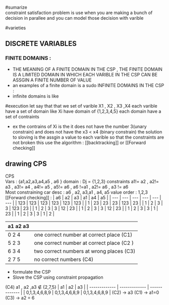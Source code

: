 #sumarize  
constraint satisfaction problem is use when you are making a bunch of decision in parallee and you can model those decision with varible 


#varieties  
## DISCRETE VARIABLES 
### FINITE DOMAINS :
-  THE MEANING OF A FINITE DOMAIN IN THE CSP , THE FINITE DOMAIN IS A LIMITED DOMAIN IN WHICH EACH VARIBLE IN THE CSP CAN BE ASSGIN A FINITE NUMBER OF VALUE 
- an examples of a finite domain is a sudo
INFINITE DOMAINS IN THE CSP : 
- infinite domains is like 

#execution
let say that that we set of varible X1 , X2 , X3 ,X4 
each varible have a set of domain like Xi have domain of {1,2,3,4,5}
each domain have a set of contraints 
- ex the contrains of Xi is the it does not have the number 3(unary constrain) and does not have the x3 < x4 (binary constrain)
the solution to sloving  is the assgin a value to each varible so that the constraints are not broken 
this use the algorithm : [[backtracking]] or [[Forward checking]] 

## drawing CPS 
CPS   
Vars : {a1,a2,a3,a4,a5 , a6 }
domain : Dj = {1,2,3}
constraints 
a1!= a2  , a2!= a3 , a3!= a4 , a4!= a5 , a5!= a6 , a6 !=a1 , a2!= a6  , a3 != a6  
Most constraining car desc : 
a6 , a2, a3,a1 , a4, a5 
value order : 1,2,3 
[[Forward checking]] : 
| a6  | a2  | a3  | a1  | a4  | a5  |
| --- | --- | --- | --- | --- | --- |
| 123 | 123 | 123 | 123 | 123 | 123 |
| 1   | 23  | 23  | 23  | 123 | 23  |
| 1   | 2   | 3   | 3   | 123 | 23  |
| 1   | 2   | 3   | 3   | 12  | 23  |
| 1   | 2   | 3   | 3   | 12  | 23  |
| 1   | 2   | 3   | 3   | 1   | 23  |
| 1   | 2   | 3   | 3   | 1   | 2   |



| a1 a2 a3 |                                           |
| -------- | ----------------------------------------- |
| 0  2 4   | one correct number at correct place (C1)  |
| 5 2 3    | one correct number at correct place (C2 ) |
| 6 3 4    | two correct numbers at wrong places (C3)  |
| 2 7 5    | no correct numbers (C4)                   |
- formulate the CSP 
- Slove the CSP using constraint propagation 

(C4) a1 , a2 ,a3 $\notin$ {2,7,5}
| a1            | a2            | a3            |
| ------------- | ------------- | ------------- |
| 0,1,3,4,6,8,9 | 0,1,3,4,6,8,9 | 0,1,3,4,6,8,9 |
(C2)  -> a3 
(C1) -> a1=0
(C3) -> a2 = 6 


